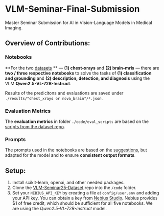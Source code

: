 # VLM-Seminar-Final-Submission
Master Seminar Submission for AI in Vision-Language Models in Medical Imaging.

## Overview of Contributions:

### Notebooks
**For the two [datasets](https://github.com/LijunRio/VLM-Seminar25-Dataset) ** — **(1) chest-xrays** and **(2) brain-mris** — there are **two / three respective notebooks** to solve the tasks of **(1) classification and grounding** and **(2) description, detection, and diagnosis** using the VLM **Qwen2.5-VL-72B-Instruct**. 

Results of the predicitons and evaluations are saved under `./results/"chest_xrays or nova_brain"/*.json`.

### Evaluation Metrics
The **evaluation metrics** in folder `./code/eval_scripts` are based on the [scripts from the dataset repo](https://github.com/LijunRio/VLM-Seminar25-Dataset).

### Prompts
The prompts used in the notebooks are based on the [suggestions](https://github.com/LijunRio/VLM-Seminar25-Dataset?tab=readme-ov-file#-tasks--evaluation), but adapted for the model and to ensure **consistent output formats**.

## Setup:
1. Install scikit-learn, openai, and other needed packages. 
2. Clone the [VLM-Seminar25-Dataset](https://github.com/LijunRio/VLM-Seminar25-Dataset) repo into the `/code` folder.
3. Set your `NEBIUS_API_KEY` by creating a file at `config/user.env` and adding your API key. You can obtain a key from [Nebius Studio](https://studio.nebius.com/). Nebius provides $1 of free credit, which should be sufficient for all five notebooks. We are using the *Qwen2.5-VL-72B-Instruct* model.

